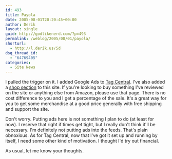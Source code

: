 ```yaml
---
id: 493
title: Payola
date: 2005-08-01T20:20:45+00:00
author: Derik
layout: single
guid: http://godlikenerd.com/?p=493
permalink: /weblog/2005/08/01/payola/
shorturl:
  - http://l.derik.us/5d
dsq_thread_id:
  - "64769405"
categories:
  - Site News
---
```

I pulled the trigger on it. I added Google Ads to [Tag Central](http://tagcentral.net). I've also added a [shop section](/shop/) to this site. If you're looking to buy something I've reviewed on the site or anything else from Amazon, please use that page. There is no cost difference to you and I get a percentage of the sale. It's a great way for you to get some merchandise at a good price generally with free shipping and support the site.

Don't worry. Putting ads here is not something I plan to do (at least for now). I reserve that right if times get tight, but I really don't think it'll be necessary. I'm definitely not putting ads into the feeds. That's plain obnoxious. As for Tag Central, now that I've got it set up and running by itself, I need some other kind of motivation. I thought I'd try out financial.

As usual, let me know your thoughts.